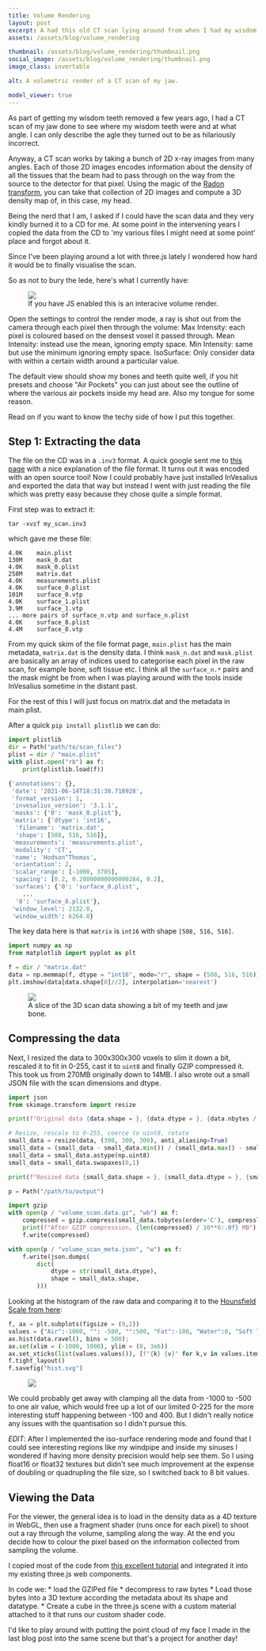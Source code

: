 ```yaml
---
title: Volume Rendering
layout: post
excerpt: A had this old CT scan lying around from when I had my wisdom teeth removed so I thought I'd try rendering it.
assets: /assets/blog/volume_rendering

thumbnail: /assets/blog/volume_rendering/thumbnail.png
social_image: /assets/blog/volume_rendering/thumbnail.png
image_class: invertable

alt: A volumetric render of a CT scan of my jaw.

model_viewer: true
---
```


As part of getting my wisdom teeth removed a few years ago, I had a CT scan of my jaw done to see where my wisdom teeth were and at what angle. I can only describe the agle they turned out to be as hilariously incorrect.

Anyway, a CT scan works by taking a bunch of 2D x-ray images from many angles. Each of those 2D images encodes information about the density of all the tissues that the beam had to pass through on the way from the source to the detector for that pixel. Using the magic of the [Radon transform][radon], you can take that collection of 2D images and compute a 3D density map of, in this case, my head. 

Being the nerd that I am, I asked if I could have the scan data and they very kindly burned it to a CD for me. At some point in the intervening years I copied the data from the CD to 'my various files I might need at some point' place and forgot about it.

Since I've been playing around a lot with three.js lately I wondered how hard it would be to finally visualise the scan.

[radon]: https://en.wikipedia.org/wiki/Radon_transform

So as not to bury the lede, here's what I currently have:

<figure>
<img class="no-wc invertable" src="{{page.assets}}/billboard.png">
<volume-viewer model="{{page.assets}}/volume_scan.data.gz" model-metadata="{{page.assets}}/volume_scan_meta.json" camera = '{"type":"perspective","fov":30,"near":0.01,"far":40,"position":[-1.422,1.03,1.964],"rotation":[-0.4831,-0.5702,-0.2759],"zoom":1,"target":[0,0,0]}'>
</volume-viewer>
<figcaption class="no-wc">If you have JS enabled this is an interacive volume render.</figcaption>
</figure>

Open the settings to control the render mode, a ray is shot out from the camera through each pixel then through the volume:
Max Intensity: each pixel is coloured based on the densest voxel it passed through.
Mean Intensity: instead use the mean, ignoring empty space. 
Min Intensity: same but use the minimum ignoring empty space.
IsoSurface: Only consider data with within a certain width around a particular value.


The default view should show my bones and teeth quite well, if you hit presets and choose "Air Pockets" you can just about see the outline of where the various air pockets inside my head are. Also my tongue for some reason.

Read on if you want to know the techy side of how I put this together.

## Step 1: Extracting the data

The file on the CD was in a `.inv3` format. A quick google sent me to [this page][inv3_file_format] with a nice explanation of the file format. It turns out it was encoded with an open source tool! Now I could probably have just installed InVesalius and exported the data that way but instead I went with just reading the file which was pretty easy because they chose quite a simple format. 

First step was to extract it:
```
tar -xvzf my_scan.inv3
```
which gave me these file:
```
4.0K	main.plist
130M	mask_0.dat
4.0K	mask_0.plist
258M	matrix.dat
4.0K	measurements.plist
4.0K	surface_0.plist
101M	surface_0.vtp
4.0K	surface_1.plist
3.9M	surface_1.vtp
... more pairs of surface_n.vtp and surface_n.plist
4.0K	surface_8.plist
4.4M	surface_8.vtp
```

From my quick skim of the file format page, `main.plist` has the main metadata, `matrix.dat` is the density data. I think `mask_n.dat` and `mask.plist` are basically an array of indices used to categorise each pixel in the raw scan, for example bone, soft tissue etc. I think all the `surface_n.*` pairs and the mask might be from when I was playing around with the tools inside InVesalius sometime in the distant past.

For the rest of this I will just focus on matrix.dat and the metadata in main.plist.

[inv3_file_format]: https://github.com/invesalius/invesalius3/wiki/InVesalius-3-Project-file-format

After a quick `pip install plistlib` we can do:

```python
import plistlib
dir = Path("path/to/scan_files")
plist = dir / "main.plist"
with plist.open("rb") as f:
    print(plistlib.load(f))

{'annotations': {},
 'date': '2021-06-14T18:31:38.718928', 
 'format_version': 1,
 'invesalius_version': '3.1.1',
 'masks': {'0': 'mask_0.plist'},
 'matrix': {'dtype': 'int16',
  'filename': 'matrix.dat',
  'shape': [508, 516, 516]},
 'measurements': 'measurements.plist',
 'modality': 'CT',
 'name': 'Hodson^Thomas',
 'orientation': 2,
 'scalar_range': [-1000, 3705],
 'spacing': [0.2, 0.20000000000000284, 0.2],
 'surfaces': {'0': 'surface_0.plist',
    ...
  '8': 'surface_8.plist'},
 'window_level': 2132.0,
 'window_width': 6264.0}
```

The key data here is that `matrix` is `int16` with shape `[508, 516, 516]`. 

```python
import numpy as np
from matplotlib import pyplot as plt

f = dir / "matrix.dat"
data = np.memmap(f, dtype = "int16", mode="r", shape = (508, 516, 516))
plt.imshow(data[data.shape[0]//2], interpolation='nearest')
```
<figure>
<img class="invertable" src="{{page.assets}}/slice.png">
<figcaption>A slice of the 3D scan data showing a bit of my teeth and jaw bone.</figcaption>
</figure>

## Compressing the data

Next, I resized the data to 300x300x300 voxels to slim it down a bit, rescaled it to fit in 0-255, cast it to `uint8` and finally GZIP compressed it. This took us from 270MB originally down to 14MB. I also wrote out a small JSON file with the scan dimensions and dtype.

```python
import json
from skimage.transform import resize

print(f"Original data {data.shape = }, {data.dtype = }, {data.nbytes / 10**6:.0f} MB")

# Resize, rescale to 0-255, coerce to uint8, rotate
small_data = resize(data, (300, 300, 300), anti_aliasing=True)
small_data = (small_data - small_data.min()) / (small_data.max() - small_data.min()) * 255
small_data = small_data.astype(np.uint8)
small_data = small_data.swapaxes(0,1)

print(f"Resized data {small_data.shape = }, {small_data.dtype = }, {small_data.nbytes / 10**6:.0f} MB")

p = Path("/path/to/output")

import gzip
with open(p / "volume_scan.data.gz", "wb") as f:
    compressed = gzip.compress(small_data.tobytes(order='C'), compresslevel=9)
    print(f"After GZIP compression, {len(compressed) / 10**6:.0f} MB")
    f.write(compressed)

with open(p / "volume_scan_meta.json", "w") as f:
    f.write(json.dumps(
        dict(
            dtype = str(small_data.dtype),
            shape = small_data.shape,
        )))
```

Looking at the histogram of the raw data and comparing it to the [Hounsfield Scale from here](https://kevalnagda.github.io/ct-windowing):

```python
f, ax = plt.subplots(figsize = (9,2))
values = {"Air":-1000, "": -500, "":500, "Fat":-100, "Water":0, "Soft Tissue":50, "Bone":400, "Metal":1000}
ax.hist(data.ravel(), bins = 500);
ax.set(xlim = (-1000, 1000), ylim = (0, 3e6))
ax.set_xticks(list(values.values()), [f"{k} {v}" for k,v in values.items()], rotation=45, ha='right')
f.tight_layout()
f.savefig("hist.svg")
```

<figure>
<img class="invertable" src="{{page.assets}}/hist.svg">
</figure>

We could probably get away with clamping all the data from -1000 to -500 to one air value, which would free up a lot of our limited 0-225 for the more interesting stuff happening between -100 and 400. But I didn't really notice any issues with the quantisation so I didn't pursue this. 

*EDIT*: After I implemented the iso-surface rendering mode and found that I could see interesting regions like my windpipe and inside my sinuses I wondered if having more density precision would help see them. So I using float16 or float32 textures but didn't see much improvement at the expense of doubling or quadrupling the file size, so I switched back to 8 bit values. 

## Viewing the Data

For the viewer, the general idea is to load in the density data as a 4D texture in WebGL, then use a fragment shader (runs once for each pixel) to shoot out a ray through the volume, sampling along the way. At the end you decide how to colour the pixel based on the information collected from sampling the volume. 

I copied most of the code from [this excellent tutorial](https://observablehq.com/@mroehlig/3d-volume-rendering-with-webgl-three-js) and integrated it into my existing three.js web components.

In code we:
    * load the GZIPed file
    * decompress to raw bytes
    * Load those bytes into a 3D texture according the metadata about its shape and datatype.
    * Create a cube in the three.js scene with a custom material attached to it that runs our custom shader code.

I'd like to play around with putting the point cloud of my face I made in the last blog post into the same scene but that's a project for another day!



